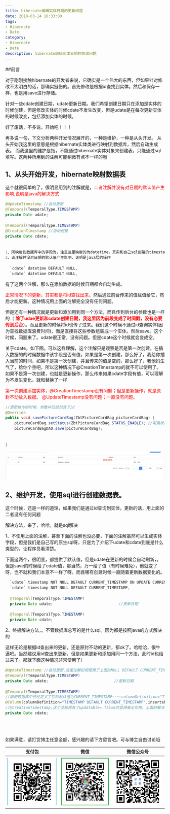 ```yaml
---
title: hibernate编辑实体日期的更新问题
date: 2018-03-14 16:33:00
tags: 
- Hibernate
- Date
category: 
- Hibernate
- Date
description: hibernate编辑实体日期的修改问题
---
```

<!-- image url 
https://raw.githubusercontent.com/HealerJean/HealerJean.github.io/master/blogImages

<font color="red"></font>
-->
##前言

对于刚刚接触hibernate的开发者来说，它确实是一个伟大的东西，但如果针对修改不太明白的话，那确实挺伤的。首先修改是根据id查找到实体。然后和保存一样，也是用save进行存储。

针对一些cdate创建日期，udate更新日期。我们希望创建日期只在添加是实体的时候创建，但是修改实体的时候cdate不发生改变，但是udate是在每次更新实体的时候改变，包括添加实体的时候。

好了废话，不多说。开始吧！！！

再多说一句，下文分析两种开发情况展开的，一种是维护，一种是从头开发。
从头开始我这里的意思是根据hibernate实体类进行映射到数据库，然后自动生成表。
而我这里的维护是指，不能通过hibernate实体对象来创建表，只能通过sql填写。这两种所用到的注解可能稍微有点不一样的哦

## 1、从头开始开发，hibernate映射数据表

这个就很简单的了，很明显用到的注解就是，<font color="red">二者注解并没有对日期的默认值产生影响,说明是java的解决方式</font>


```java
@UpdateTimestamp //自动更新
@Temporal(TemporalType.TIMESTAMP)
private Date udate;

@Temporal(TemporalType.TIMESTAMP)
@CreationTimestamp //自动创建
private Date cdate;


1、所映射到数据库中的字段为，注意这里映射的为datetime，其实和自己sql创建的timestamp是一样的。
2、该注解并没对日期的默认值产生影响，说明是java层的操作

  `cdate` datetime DEFAULT NULL,
  `udate` datetime DEFAULT NULL,


```
有了这两个注解，那么在添加数据的时候日期都会自动生成。

<font color="red" >正常情况下的更新，其实都是将id查找出来</font>，然后通过前台传来的值赋值给它，然后才能更新。这种情况用上面的注解完全没有任何问题。


但是还有一种情况就是更新和添加用到同一个方法，而且传到后台的参数也是一样的（<font color="red" > **除了udae更新和cdate创建日期，我这里因为前段变成了时间戳，没有必要传到后台**</font>）。而且更新的时候将id也传了过来。我们这个时候不通过id查询实体(因为查找数据库浪费时间)，而是直接将这些参数组装成一个实体。然后save。这个时候，问题来了。udate很正常，没有问题。但是cdate这个时候就会变成空，

关于cdate，如下图。可以这样理解，这个注解只是观察是否是第一次创建，在插入数据的的时候数据中该字段是否有值，如果是第一次创建，那么好了，我给你插入当前的时间，如果不是第一次创建，并且传来的值是空的，那么好了，我他妈生气了，给你个空吧，所以这种情况下@CreationTimestamp的就不可以使用了。如果不是第一次创建，也就是更新操作，那么传来如果cdate字段有值，可以理解为不发生变化。就和替换了一样

<font color="red" >第一次创建添加实体，@CreationTimestamp没有问题；但是更新操作，就是原封不动放入数据。</font>
<font color="red" >@UpdateTimestamp没有问题；一直没有问题。</font>


```java
//更新操作的时候，参数中已经包含了id
@Override
public void savePictureCardBag(ZbtPictureCardBag pictureCardBag) {
    pictureCardBag.setStatus(ZbtPictureCardBag.STATUS_ENABLE); //可用状态
    pictureCardBagDAO.save(pictureCardBag);


}
```
![WX20180314-155103@2x](https://raw.githubusercontent.com/HealerJean/HealerJean.github.io/master/blogImages/WX20180314-155103@2x.png)


## 2、维护开发，使用sql进行创建数据表。

这个时候，还是一样的道理，如果我们是通过id查询到实体，更新的话，用上面的二者没有任何问题

解决方法，来了，哈哈。就是sql解决

1、不使用上面的注解，甚至下面的注解也没必要，下面的注解虽然可以生成实体字段，但是我们是自己写的原生sql呀，只是为了介绍下udate和cdate到底是什么类型的，让程序员看清楚。

下面这两个，很明显，都提供了默认值，但是udate在更新的时候会自动刷新，。但是save的时候给了cdate值，那当然，万一给了值（有时候难免），他就变了呀，岂不就和我们本意不一样了呀。而且哪有创建时候一直随着更新数据变化的。


```java
  `udate` timestamp NOT NULL DEFAULT CURRENT_TIMESTAMP ON UPDATE CURRENT_TIMESTAMP,
  `cdate` timestamp NOT NULL DEFAULT CURRENT_TIMESTAMP,
  
  @Temporal(TemporalType.TIMESTAMP)
  private Date udate;                             //更新日期

  @Temporal(TemporalType.TIMESTAMP)
  private Date cdate;


```

2、终极解决方法，。不管数据库总写的是什么sql。因为都是按照java的方式解决的

这样无论是根据id查出来的更新，还是原封不动的更新，都ok了。哈哈哈，很牛逼吧。当然建议用id查出来更新，但是如果更新和添加用同一个方法，此时id也给过来了。那就下面这种情况非常使用了）

```java
@UpdateTimestamp //自动更新,这里注解如何使用了上面的NULL DEFAULT CURRENT_TIMESTAMP ON UPDATE CURRENT_TIMESTAMP, 是可以去掉的
@Temporal(TemporalType.TIMESTAMP)
private Date udate;                             //更新日期

@Temporal(TemporalType.TIMESTAMP)
//即使数据库中已经定义了它的默认值为CURRENT_TIMESTAMP~~~~columnDefinition="TIMESTAMP DEFAULT CURRENT_TIMESTAMP"，也不可以去掉，因为hibernatesave的是时候是全部赋值的，也就说传递进入的时间为null，或者使用注解 @CreateTimeStamp
@Column(columnDefinition="TIMESTAMP DEFAULT CURRENT_TIMESTAMP",insertable = true,updatable = false)
//@CreationTimestamp,这个注解再有了updatable= false时显得毫无作用，上面的解决方式，insertable和updatable 已经做好了万全之策
private Date cdate;


```


<br/><br/><br/>
如果满意，请打赏博主任意金额，感兴趣的请下方留言吧。可与博主自由讨论哦

|支付包 | 微信|微信公众号|
|:-------:|:-------:|:------:|
|![支付宝](https://raw.githubusercontent.com/HealerJean/HealerJean.github.io/master/assets/img/tctip/alpay.jpg) | ![微信](https://raw.githubusercontent.com/HealerJean/HealerJean.github.io/master/assets/img/tctip/weixin.jpg)|![微信公众号](https://raw.githubusercontent.com/HealerJean/HealerJean.github.io/master/assets/img/my/qrcode_for_gh_a23c07a2da9e_258.jpg)|



<!-- Gitalk 评论 start  -->

<link rel="stylesheet" href="https://unpkg.com/gitalk/dist/gitalk.css">
<script src="https://unpkg.com/gitalk@latest/dist/gitalk.min.js"></script> 
<div id="gitalk-container"></div>    
 <script type="text/javascript">
    var gitalk = new Gitalk({
		clientID: `1d164cd85549874d0e3a`,
		clientSecret: `527c3d223d1e6608953e835b547061037d140355`,
		repo: `HealerJean.github.io`,
		owner: 'HealerJean',
		admin: ['HealerJean'],
		id: 'UDiR5fDXoimEQEAz',
    });
    gitalk.render('gitalk-container');
</script> 

<!-- Gitalk end -->

